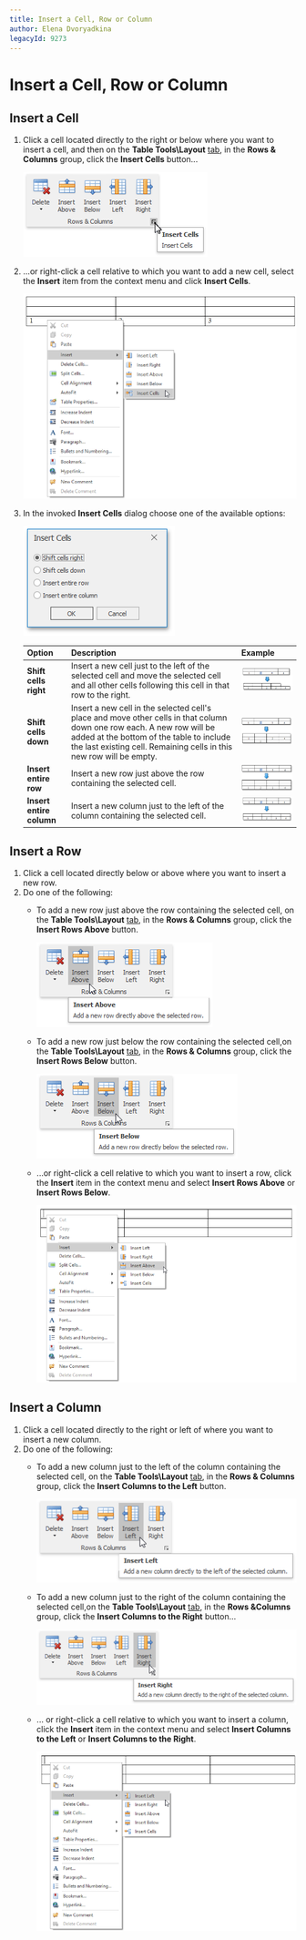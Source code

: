 ```yaml
---
title: Insert a Cell, Row or Column
author: Elena Dvoryadkina
legacyId: 9273
---
```

# Insert a Cell, Row or Column
## Insert a Cell
1. Click a cell located directly to the right or below where you want to insert a cell, and then on the **Table Tools\Layout** [ tab](../text-editor-ui/ribbon-interface.md), in the **Rows &amp; Columns** group, click the **Insert Cells** button...
	
	![RTETablesInsertCellsButton](../../../images/img121416.png)
2. ...or right-click a cell relative to which you want to add a new cell, select the **Insert** item from the context menu and click **Insert Cells**.
	
	![RTETablesInsertCellsContextMenu](../../../images/img121417.png)
3. In the invoked **Insert Cells** dialog choose one of the available options:
	
	![RTETablesInsertCells_Right](../../../images/img121419.png)
	
	| Option | Description | Example |
	|---|---|---|
	| **Shift cells right** | Insert a new cell just to the left of the selected cell and move the selected cell and all other cells following this cell in that row to the right. | ![RichEdit_ShiftCellsRight_Example](../../../images/img12958.png) |
	| **Shift cells down** | Insert a new cell in the selected cell's place and move other cells in that column down one row each. A new row will be added at the bottom of the table to include the last existing cell. Remaining cells in this new row will be empty. | ![RichEdit_ShiftCellsDown_Example](../../../images/img12961.png) |
	| **Insert entire row** | Insert a new row just above the row containing the selected cell. | ![RichEdit_InsertEntireRow_Example](../../../images/img12962.png) |
	| **Insert entire column** | Insert a new column just to the left of the column containing the selected cell. | ![RichEdit_InsertEntireColumn_Example](../../../images/img12965.png) |

## Insert a Row
1. Click a cell located directly below or above where you want to insert a new row.
2. Do one of the following:
	* To add a new row just above the row containing the selected cell, on the **Table Tools\Layout** [ tab](../text-editor-ui/ribbon-interface.md), in the **Rows &amp; Columns** group, click the **Insert Rows Above** button.
		
		![RTETablesInsertRowsAbove](../../../images/img121423.png)
	* To add a new row just below the row containing the selected cell,on the **Table Tools\Layout** [ tab](../text-editor-ui/ribbon-interface.md), in the **Rows &amp; Columns** group, click the **Insert Rows Below** button.
		
		![RTETablesInsertRowsBelow](../../../images/img121424.png)
	* ...or right-click a cell relative to which you want to insert a row, click the **Insert** item in the context menu and select **Insert Rows Above** or **Insert Rows Below**.
		
		![RTETablesInsertRowsContextMenu](../../../images/img121425.png)

## Insert a Column
1. Click a cell located directly to the right or left of where you want to insert a new column.
2. Do one of the following:
	* To add a new column just to the left of the column containing the selected cell, on the **Table Tools\Layout** [ tab](../text-editor-ui/ribbon-interface.md), in the **Rows &amp; Columns** group, click the **Insert Columns to the Left** button.
		
		![RTETablesInsertColumnsLeft](../../../images/img121427.png)
	* To add a new column just to the right of the column containing the selected cell,on the **Table Tools\Layout** [ tab](../text-editor-ui/ribbon-interface.md), in the **Rows &amp;Columns** group, click the **Insert Columns to the Right** button...
		
		![RTETablesInsertColumnsRight](../../../images/img121426.png)
	* ... or right-click a cell relative to which you want to insert a column, click the **Insert** item in the context menu and select **Insert Columns to the Left** or **Insert Columns to the Right**.
		
		![RTETablesInsertColumnsContextMenu](../../../images/img121428.png)